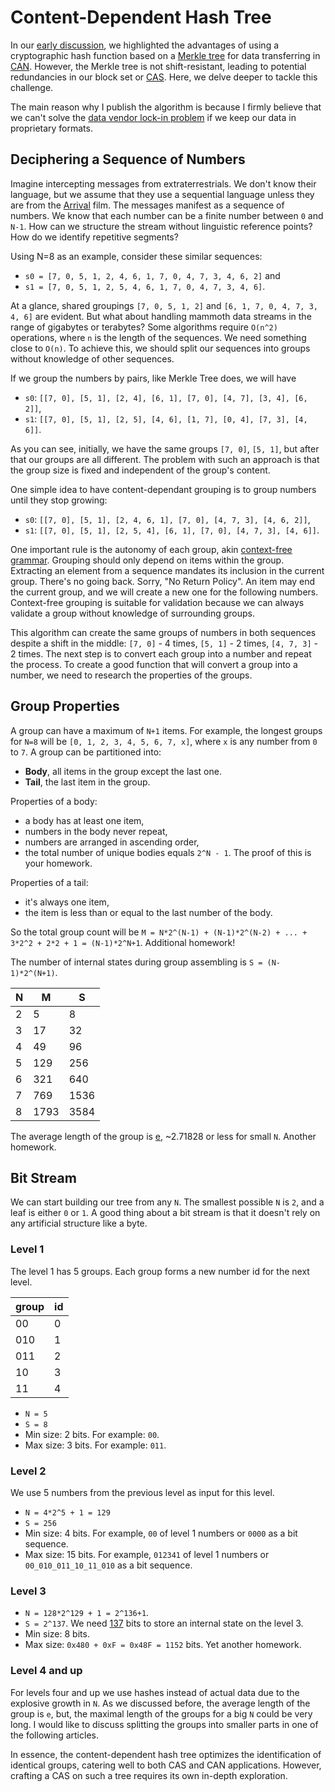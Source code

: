 # Content-Dependent Hash Tree

In our [early discussion](some-aspects-of-merkle-tree.md), we highlighted the advantages of using a cryptographic hash function based on a [Merkle tree](https://en.wikipedia.org/wiki/Merkle_tree) for data transferring in [CAN](https://en.wikipedia.org/wiki/Content-addressable_network). However, the Merkle tree is not shift-resistant, leading to potential redundancies in our block set or [CAS](https://en.wikipedia.org/wiki/Content-addressable_storage). Here, we delve deeper to tackle this challenge.

The main reason why I publish the algorithm is because I firmly believe that we can't solve the [data vendor lock-in problem](data-vendor-lock-in.md) if we keep our data in proprietary formats. 

## Deciphering a Sequence of Numbers

Imagine intercepting messages from extraterrestrials. We don't know their language, but we assume that they use a sequential language unless they are from the [Arrival](https://en.wikipedia.org/wiki/Arrival_(film)) film. The messages manifest as a sequence of numbers. We know that each number can be a finite number between `0` and `N-1`. How can we structure the stream without linguistic reference points? How do we identify repetitive segments?

Using N=8 as an example, consider these similar sequences:
- `s0 = [7, 0, 5, 1, 2, 4, 6, 1, 7, 0, 4, 7, 3, 4, 6, 2]` and
- `s1 = [7, 0, 5, 1, 2, 5, 4, 6, 1, 7, 0, 4, 7, 3, 4, 6]`.

At a glance, shared groupings `[7, 0, 5, 1, 2]` and `[6, 1, 7, 0, 4, 7, 3, 4, 6]` are evident. But what about handling mammoth data streams in the range of gigabytes or terabytes? Some algorithms require `O(n^2)` operations, where `n` is the length of the sequences. We need something close to `O(n)`. To achieve this, we should split our sequences into groups without knowledge of other sequences.

If we group the numbers by pairs, like Merkle Tree does, we will have
- `s0`: `[[7, 0], [5, 1], [2, 4], [6, 1], [7, 0], [4, 7], [3, 4], [6, 2]]`,
- `s1`: `[[7, 0], [5, 1], [2, 5], [4, 6], [1, 7], [0, 4], [7, 3], [4, 6]]`.

As you can see, initially, we have the same groups `[7, 0]`, `[5, 1]`, but after that our groups are all different. The problem with such an approach is that the group size is fixed and independent of the group's content.

One simple idea to have content-dependant grouping is to group numbers until they stop growing:
- `s0`: `[[7, 0], [5, 1], [2, 4, 6, 1], [7, 0], [4, 7, 3], [4, 6, 2]]`,
- `s1`: `[[7, 0], [5, 1], [2, 5, 4], [6, 1], [7, 0], [4, 7, 3], [4, 6]]`.

One important rule is the autonomy of each group, akin [context-free grammar](https://en.wikipedia.org/wiki/Context-free_grammar). Grouping should only depend on items within the group. Extracting an element from a sequence mandates its inclusion in the current group. There's no going back. Sorry, "No Return Policy". An item may end the current group, and we will create a new one for the following numbers. Context-free grouping is suitable for validation because we can always validate a group without knowledge of surrounding groups.

This algorithm can create the same groups of numbers in both sequences despite a shift in the middle: `[7, 0]` - 4 times, `[5, 1]` - 2 times, `[4, 7, 3]` - 2 times. The next step is to convert each group into a number and repeat the process. To create a good function that will convert a group into a number, we need to research the properties of the groups.

## Group Properties

A group can have a maximum of `N+1` items. For example, the longest groups for `N=8` will be `[0, 1, 2, 3, 4, 5, 6, 7, x]`, where `x` is any number from `0` to `7`.
A group can be partitioned into:
- **Body**, all items in the group except the last one.
- **Tail**, the last item in the group.

Properties of a body:
- a body has at least one item,
- numbers in the body never repeat,
- numbers are arranged in ascending order,
- the total number of unique bodies equals `2^N - 1`. The proof of this is your homework.

Properties of a tail:
- it's always one item,
- the item is less than or equal to the last number of the body.

So the total group count will be `M = N*2^(N-1) + (N-1)*2^(N-2) + ... + 3*2^2 + 2*2 + 1 = (N-1)*2^N+1`. Additional homework!

The number of internal states during group assembling is `S = (N-1)*2^(N+1)`.

|N  |   M|   S|
|---|----|----|
|2  |5   |8   |
|3  |17  |32  |
|4  |49  |96  |
|5  |129 |256 |
|6  |321 |640 |
|7  |769 |1536|
|8  |1793|3584|

The average length of the group is [e](https://en.wikipedia.org/wiki/E_(mathematical_constant)), ~2.71828 or less for small `N`. Another homework.

## Bit Stream

We can start building our tree from any `N`. The smallest possible `N` is `2`, and a leaf is either `0` or `1`. A good thing about a bit stream is that it doesn't rely on any artificial structure like a byte.

### Level 1

The level 1 has 5 groups. Each group forms a new number id for the next level.

|group|id|
|-----|--|
|00   | 0|
|010  | 1|
|011  | 2|
|10   | 3|
|11   | 4|

- `N = 5`
- `S = 8`
- Min size: 2 bits. For example: `00`.
- Max size: 3 bits. For example: `011`.

### Level 2

We use 5 numbers from the previous level as input for this level.

- `N = 4*2^5 + 1 = 129`
- `S = 256`
- Min size: 4 bits. For example, `00` of level 1 numbers or `0000` as a bit sequence.
- Max size: 15 bits. For example, `012341` of level 1 numbers or `00_010_011_10_11_010` as a bit sequence.

### Level 3

- `N = 128*2^129 + 1 = 2^136+1`.
- `S = 2^137`. We need [137](https://en.wikipedia.org/wiki/137_(number)) bits to store an internal state on the level 3.
- Min size: 8 bits.
- Max size: `0x480 + 0xF = 0x48F = 1152` bits. Yet another homework.

### Level 4 and up

For levels four and up we use hashes instead of actual data due to the explosive growth in `N`. As we discussed before, the average length of the group is `e`, but, the maximal length of the groups for a big `N` could be very long. I would like to discuss splitting the groups into smaller parts in one of the following articles. 

In essence, the content-dependent hash tree optimizes the identification of identical groups, catering well to both CAS and CAN applications. However, crafting a CAS on such a tree requires its own in-depth exploration.
